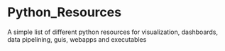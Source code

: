# Python_Resources
A simple list of different python resources for visualization, dashboards, data pipelining, guis, webapps and executables
